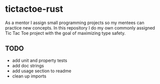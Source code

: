 # tictactoe-rust
As a mentor I assign small programming projects so my mentees can practice new concepts. In this repository I do my own commonly assigned Tic Tac Toe project with the goal of maximizing type safety.

## TODO
- add unit and property tests
- add doc strings
- add usage section to readme
- clean up imports
